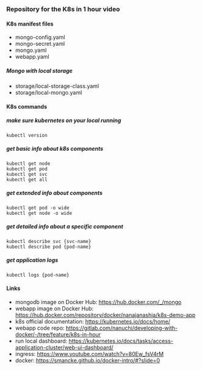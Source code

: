 ### Repository for the K8s in 1 hour video

#### K8s manifest files 
* mongo-config.yaml
* mongo-secret.yaml
* mongo.yaml
* webapp.yaml
##### Mongo with local storage
* storage/local-storage-class.yaml
* storage/local-mongo.yaml

#### K8s commands

##### make sure kubernetes on your local running
    kubectl version

##### get basic info about k8s components
    kubectl get node
    kubectl get pod
    kubectl get svc
    kubectl get all

##### get extended info about components
    kubectl get pod -o wide
    kubectl get node -o wide

##### get detailed info about a specific component
    kubectl describe svc {svc-name}
    kubectl describe pod {pod-name}

##### get application logs
    kubectl logs {pod-name}
    
#### Links
* mongodb image on Docker Hub: https://hub.docker.com/_/mongo
* webapp image on Docker Hub: https://hub.docker.com/repository/docker/nanajanashia/k8s-demo-app
* k8s official documentation: https://kubernetes.io/docs/home/
* webapp code repo: https://gitlab.com/nanuchi/developing-with-docker/-/tree/feature/k8s-in-hour
* run local dashboard: https://kubernetes.io/docs/tasks/access-application-cluster/web-ui-dashboard/
* ingress: https://www.youtube.com/watch?v=80Ew_fsV4rM
* docker: https://smancke.github.io/docker-intro/#?slide=0